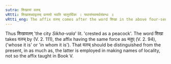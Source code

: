 ```yaml
---
sutra: शिखायां वलच्
vRtti: शिखाशब्दाद्वलच् प्रत्ययो भवति चातुरर्थिकः । यथासंभवमर्थसंबन्धः ॥
vRtti_eng: The affix वलच् comes after the word शिखा in the above four-senses.
---
```

Thus शिखावलम् 'the city _Sikha_-_vala_' lit. 'crested as a peacock'. The word शिखा takes वलच् by (V. 2. 111), the affix having the same force as मतुप् (V. 2. 94), ('whose it is' or 'in whom it is'). That वलच् should be distinguished from the present, in as much as, the latter is employed in making names of locality, not so the affix taught in Book V.
